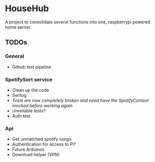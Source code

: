 # HouseHub

A project to consolidate several functions into one, raspberrypi powered home server.

## TODOs

### General

- Github test pipeline

### SpotifySort service

- Clean up the code
- Serilog
- *Tests are now completely broken and need have the SpotifyContext mocked before working again*
- Unreliable tests?
- Auth test

### Api
- Get unmatched spotify songs
- Authentication for access to Pi?
- Future Arduinos
- Download helper (VPN)
